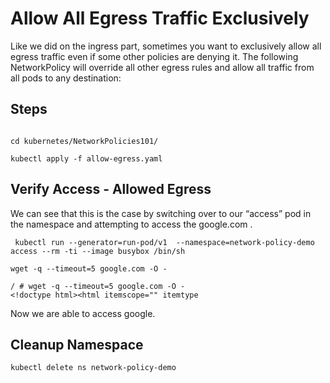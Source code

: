 # Allow All Egress Traffic Exclusively

Like we did on the ingress part, sometimes you want to exclusively allow all egress traffic even if some other policies are denying it. The following NetworkPolicy will override all other egress rules and allow all traffic from all pods to any destination:

## Steps
```

cd kubernetes/NetworkPolicies101/
```
```
kubectl apply -f allow-egress.yaml

```
## Verify Access - Allowed Egress

We can see that this is the case by switching over to our “access” pod in the namespace and attempting to access the google.com .

```
 kubectl run --generator=run-pod/v1  --namespace=network-policy-demo access --rm -ti --image busybox /bin/sh

wget -q --timeout=5 google.com -O -
 
/ # wget -q --timeout=5 google.com -O -
<!doctype html><html itemscope="" itemtype

```

Now we are able to access google.

## Cleanup Namespace

```
kubectl delete ns network-policy-demo
```
